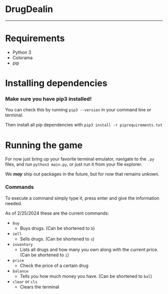 # DrugDealin
---
# Requirements
* Python 3
* Colorama
* pip

# Installing dependencies

### Make sure you have pip3 installed!

You can check this by running `pip3 --version` in your command line or terminal.

Then install all pip dependencies with `pip3 install -r piprequirements.txt`

# Running the game

For now just bring up your favorite terminal emulator, navigate to the `.py` files, and run `python3 main.py`, or just run it from your file explorer.

We ***may*** ship out packages in the future, but for now that remains unkown.

### Commands


To execute a command simply type it, press enter and give the information needed.


As of 2/25/2024 these are the current commands:
* `buy`
  * Buys drugs. (Can be shortened to `b`)
* `sell`
  * Sells drugs. (Can be shortened to `s`)
* `inventory`
  * Lists all drugs and how many you own along with the current price. (Can be shortened to `i`)
* `price`
  * Check the price of a certain drug
* `balance`
  * Tells you how much money you have. (Can be shortened to `bal`)
* `clear` or `cls`
  * Clears the terminal